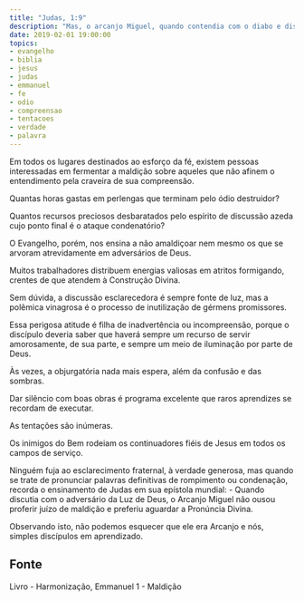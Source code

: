 ```yaml
---
title: "Judas, 1:9"
description: "Mas, o arcanjo Miguel, quando contendia com o diabo e disputava a respeito do corpo de Moisés, não ousou pronunciar juízo de maldição contra ele: mas disse: - O Senhor te repreenda."
date: 2019-02-01 19:00:00
topics: 
- evangelho
- biblia
- jesus
- judas
- emmanuel
- fe
- odio
- compreensao
- tentacoes
- verdade
- palavra
---
```


Em todos os lugares destinados ao esforço da fé, existem
pessoas interessadas em fermentar a maldição sobre aqueles que não
afinem o entendimento pela craveira de sua compreensão.

Quantas horas gastas em perlengas que terminam pelo ódio
destruidor?

Quantos recursos preciosos desbaratados pelo espírito de
discussão azeda cujo ponto final é o ataque condenatório?

O Evangelho, porém, nos ensina a não amaldiçoar nem mesmo
os que se arvoram atrevidamente em adversários de Deus.

Muitos trabalhadores distribuem energias valiosas em atritos
formigando, crentes de que atendem à Construção Divina.

Sem dúvida, a discussão esclarecedora é sempre fonte de luz,
mas a polêmica vinagrosa é o processo de inutilização de gérmens
promissores.

Essa perigosa atitude é filha de inadvertência ou incompreensão,
porque o discípulo deveria saber que haverá sempre um recurso de
servir amorosamente, de sua parte, e sempre um meio de iluminação
por parte de Deus.

Às vezes, a objurgatória nada mais espera, além da confusão e
das sombras.

Dar silêncio com boas obras é programa excelente que raros
aprendizes se recordam de executar.

As tentações são inúmeras.

Os inimigos do Bem rodeiam os continuadores fiéis de Jesus em
todos os campos de serviço.

Ninguém fuja ao esclarecimento fraternal, à verdade generosa,
mas quando se trate de pronunciar palavras definitivas de rompimento
ou condenação, recorda o ensinamento de Judas em sua epístola
mundial: - Quando discutia com o adversário da Luz de Deus, o
Arcanjo Miguel não ousou proferir juízo de maldição e preferiu
aguardar a Pronúncia Divina.

Observando isto, não podemos esquecer que ele era Arcanjo e
nós, simples discípulos em aprendizado.



## Fonte
Livro - Harmonização, Emmanuel
1 - Maldição
